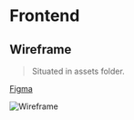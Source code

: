 # Frontend

## Wireframe

> Situated in assets folder.

[Figma](<https://www.figma.com/file/4MH3mae1co2tvSXisohQbq/MTAA-app?node-id=0%3A1>)

![Wireframe](/assets/wireframe.svg)